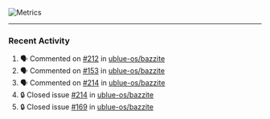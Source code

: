 ![Metrics](https://metrics.lecoq.io/KyleGospo?template=classic&base=header%2C%20activity%2C%20community%2C%20repositories%2C%20metadata&base.indepth=false&base.hireable=false&base.skip=false&config.timezone=America%2FLos_Angeles)

---
### Recent Activity
<!--START_SECTION:activity-->
1. 🗣 Commented on [#212](https://github.com/ublue-os/bazzite/issues/212#issuecomment-1697856711) in [ublue-os/bazzite](https://github.com/ublue-os/bazzite)
2. 🗣 Commented on [#153](https://github.com/ublue-os/bazzite/issues/153#issuecomment-1697770528) in [ublue-os/bazzite](https://github.com/ublue-os/bazzite)
3. 🗣 Commented on [#214](https://github.com/ublue-os/bazzite/issues/214#issuecomment-1697753100) in [ublue-os/bazzite](https://github.com/ublue-os/bazzite)
4. 🔒 Closed issue [#214](https://github.com/ublue-os/bazzite/issues/214) in [ublue-os/bazzite](https://github.com/ublue-os/bazzite)
5. 🔒 Closed issue [#169](https://github.com/ublue-os/bazzite/issues/169) in [ublue-os/bazzite](https://github.com/ublue-os/bazzite)
<!--END_SECTION:activity-->
